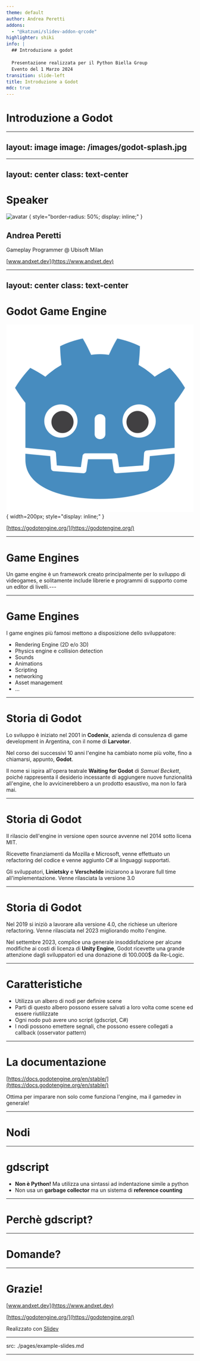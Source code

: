 ```yaml
---
theme: default
author: Andrea Peretti
addons:
  - "@katzumi/slidev-addon-qrcode"
highlighter: shiki
info: |
  ## Introduzione a godot

  Presentazione realizzata per il Python Biella Group
  Evento del 1 Marzo 2024
transition: slide-left
title: Introduzione a Godot
mdc: true
---
```


# Introduzione a Godot

<QRCode
  value="https://github.com/k2tzumi/slidev-addon-qrcode"
  width="180"
  height="180"
  color="4329B9"
  image="/images/godot-splash.jpg"
/>

---
layout: image
image: /images/godot-splash.jpg
---

---
layout: center
class: text-center
--- 

# Speaker

![avatar](https://gravatar.com/avatar/949d43f2535cfbedf72b98d8650073b87ae61df611bb513d8491cee590830dcb?&s=250) { style="border-radius: 50%; display: inline;" }

## Andrea Peretti

Gameplay Programmer @ Ubisoft Milan

[www.andxet.dev](https://www.andxet.dev)

<QRCode
  value="https://www.andxet.dev"
  width="180"
  height="180"
/>

---
layout: center
class: text-center
---

# Godot Game Engine

![godot logo](/images/godot-logo.png){ width=200px; style="display: inline;" }

[https://godotengine.org/](https://godotengine.org/)


---

# Game Engines

Un game engine è un framework creato principalmente per lo sviluppo di videogames, e solitamente include librerie e programmi di supporto come un editor di livelli.---

---

# Game Engines

I game engines più famosi mettono a disposizione dello sviluppatore:

- Rendering Engine (2D e/o 3D)
- Physics engine e collision detection
- Sounds
- Animations
- Scripting
- networking
- Asset management
- ...

---

# Storia di Godot

Lo sviluppo è iniziato nel 2001 in **Codenix**, azienda di consulenza di game development in Argentina, con il nome di **Larvotor**.

Nel corso dei successivi 10 anni l'engine ha cambiato nome più volte, fino a chiamarsi, appunto, **Godot**. 

Il nome si ispira all'opera teatrale **Waiting for Godot** di *Samuel Beckett*, poiché rappresenta il desiderio incessante di aggiungere nuove funzionalità all'engine, che lo avvicinerebbero a un prodotto esaustivo, ma non lo farà mai.

---

# Storia di Godot

Il rilascio dell'engine in versione open source avvenne nel 2014 sotto licena MIT.

Ricevette finanziamenti da Mozilla e Microsoft, venne effettuato un refactoring del codice e venne aggiunto C# ai linguaggi supportati.

Gli sviluppatori, **Linietsky** e **Verschelde** iniziarono a lavorare full time all'implementazione. Venne rilasciata la versione 3.0

---

# Storia di Godot

Nel 2019 si iniziò a lavorare alla versione 4.0, che richiese un ulteriore refactoring. Venne rilasciata nel 2023 migliorando molto l'engine.

Nel settembre 2023, complice una generale insoddisfazione per alcune modifiche ai costi di licenza di **Unity Engine**, Godot ricevette una grande attenzione dagli sviluppatori ed una donazione di 100.000$ da Re-Logic.

---

# Caratteristiche

- Utilizza un albero di nodi per definire scene
- Parti di questo albero possono essere salvati a loro volta come scene ed essere riutilizzate
- Ogni nodo può avere uno script (gdscript, C#)
- I nodi possono emettere segnali, che possono essere collegati a callback (osservator pattern)

---

# La documentazione

[https://docs.godotengine.org/en/stable/](https://docs.godotengine.org/en/stable/)

Ottima per imparare non solo come funziona l'engine, ma il gamedev in generale!

---

# Nodi

---

# gdscript

- **Non è Python!** Ma utilizza una sintassi ad indentazione simile a python
- Non usa un **garbage collector** ma un sistema di **reference counting**

---

# Perchè gdscript?

---

# Domande?

---

# Grazie!

[www.andxet.dev](https://www.andxet.dev)

[https://godotengine.org/](https://godotengine.org/)

Realizzato con [Slidev](https://sli.dev/)

---

src: ./pages/example-slides.md

---